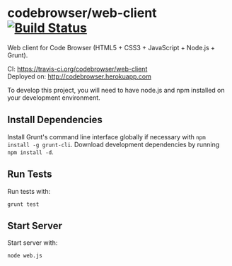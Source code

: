 # codebrowser/web-client [![Build Status](https://travis-ci.org/codebrowser/web-client.png?branch=master)](https://travis-ci.org/codebrowser/web-client)

Web client for Code Browser (HTML5 + CSS3 + JavaScript + Node.js + Grunt).

CI: https://travis-ci.org/codebrowser/web-client  
Deployed on: http://codebrowser.herokuapp.com

To develop this project, you will need to have node.js and npm installed on your development environment.

## Install Dependencies

Install Grunt's command line interface globally if necessary with `npm install -g grunt-cli`. Download development 
dependencies by running `npm install -d`.

## Run Tests

Run tests with:

    grunt test

## Start Server

Start server with:

    node web.js
